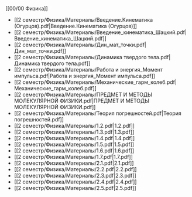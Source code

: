 [[00/00 Физика]]

- [[2 семестр/Физика/Материалы/Введение.Кинематика (Огурцов).pdf|Введение.Кинематика (Огурцов)]]
- [[2 семестр/Физика/Материалы/Введение_кинематика_Шацкий.pdf|Введение_кинематика_Шацкий.pdf]]
- [[2 семестр/Физика/Материалы/Дин_мат_точки.pdf|Дин_мат_точки.pdf]]
- [[2 семестр/Физика/Материалы/Динамика твердого тела.pdf|Динамика твердого тела.pdf]]
- [[2 семестр/Физика/Материалы/Работа и энергия_Момент импульса.pdf|Работа и энергия_Момент импульса.pdf]]
- [[2 семестр/Физика/Материалы/Механические_гарм_колеб.pdf|Механические_гарм_колеб.pdf]]
- [[2 семестр/Физика/Материалы/ПРЕДМЕТ И МЕТОДЫ МОЛЕКУЛЯРНОЙ ФИЗИКИ.pdf|ПРЕДМЕТ И МЕТОДЫ МОЛЕКУЛЯРНОЙ ФИЗИКИ.pdf]]
- [[2 семестр/Физика/Материалы/Теория погрешностей.pdf|Теория погрешностей.pdf]]
- [[2 семестр/Физика/Материалы/1.2.pdf|1.2.pdf]]
- [[2 семестр/Физика/Материалы/1.3.pdf|1.3.pdf]]
- [[2 семестр/Физика/Материалы/1.4.pdf|1.4.pdf]]
- [[2 семестр/Физика/Материалы/1.5.pdf|1.5.pdf]]
- [[2 семестр/Физика/Материалы/1.6.pdf|1.6.pdf]]
- [[2 семестр/Физика/Материалы/1.7.pdf|1.7.pdf]]
- [[2 семестр/Физика/Материалы/2.1.pdf|2.1.pdf]]
- [[2 семестр/Физика/Материалы/2.2.pdf|2.2.pdf]]
- [[2 семестр/Физика/Материалы/2.3.pdf|2.3.pdf]]
- [[2 семестр/Физика/Материалы/2.4.pdf|2.4.pdf]]
- [[2 семестр/Физика/Материалы/2.5.pdf|2.5.pdf]]